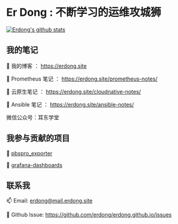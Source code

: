 # Er Dong : 不断学习的运维攻城狮
[![Erdong's github stats](https://github-readme-stats.vercel.app/api?username=erdong&show_icons=true&theme=radical)](https://erdong.site)



## 我的笔记
🔭  我的博客 ： https://erdong.site

🔭  Prometheus 笔记 ： https://erdong.site/prometheus-notes/

🔭  云原生笔记 ： https://erdong.site/cloudnative-notes/

🔭  Ansible 笔记 ： https://erdong.site/ansible-notes/
<!--
🔭  ACP 笔记 ： https://erdong.site/acp-notes/
-->
微信公众号：耳东学堂
<!--
恭喜你，发现了这个彩蛋，这是我一些还没有公开的东西，目前处于规划状态或者正在做，以后成熟了会放出来。

## 我维护的项目

 [aliyun_exporter](https://github.com/erdong/aliyun_exporter)

-->
## 我参与贡献的项目

🌱  [pbspro_exporter](https://github.com/paratera/pbspro_exporter)

🌱  [grafana-dashboards](https://github.com/ErdongAcademy/grafana-dashboards)

## 联系我

 📫  Email: erdong@mail.erdong.site

 💬  Github Issue: https://github.com/erdong/erdong.github.io/issues

